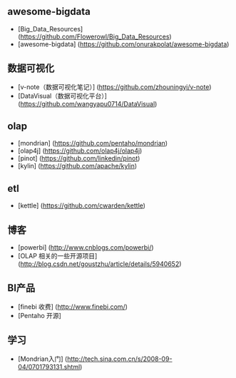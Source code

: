 
## awesome-bigdata

- [Big_Data_Resources] (https://github.com/Flowerowl/Big_Data_Resources)
- [awesome-bigdata] (https://github.com/onurakpolat/awesome-bigdata)

## 数据可视化

- [v-note（数据可视化笔记）] (https://github.com/zhouningyi/v-note)
- [DataVisual（数据可视化平台）] (https://github.com/wangyapu0714/DataVisual)

## olap

- [mondrian] (https://github.com/pentaho/mondrian)
- [olap4j] (https://github.com/olap4j/olap4j)
- [pinot] (https://github.com/linkedin/pinot)
- [kylin] (https://github.com/apache/kylin)

## etl

- [kettle] (https://github.com/cwarden/kettle)

## 博客

- [powerbi] (http://www.cnblogs.com/powerbi/)
- [OLAP 相关的一些开源项目] (http://blog.csdn.net/goustzhu/article/details/5940652)


## BI产品

- [finebi 收费] (http://www.finebi.com/)
- [Pentaho 开源]

## 学习

- [Mondrian入门] (http://tech.sina.com.cn/s/2008-09-04/0701793131.shtml)
